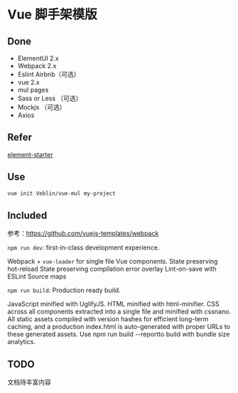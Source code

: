 # Vue 脚手架模版

## Done
- ElementUI 2.x
- Webpack 2.x
- Eslint Airbnb（可选） 
- vue 2.x
- mul pages
- Sass or Less （可选） 
- Mockjs （可选） 
- Axios

## Refer
[element-starter](https://github.com/ElementUI/element-starter)

## Use 
``` bash
vue init Veblin/vue-mul my-project
```

## Included 

参考：https://github.com/vuejs-templates/webpack

`npm run dev`: first-in-class development experience.

Webpack + `vue-loader` for single file Vue components.
State preserving hot-reload
State preserving compilation error overlay
Lint-on-save with ESLint
Source maps

`npm run build`: Production ready build.

JavaScript minified with UglifyJS.
HTML minified with html-minifier.
CSS across all components extracted into a single file and minified with cssnano.
All static assets compiled with version hashes for efficient long-term caching, and a production index.html is auto-generated with proper URLs to these generated assets.
Use npm run build --reportto build with bundle size analytics.

## TODO

文档待丰富内容